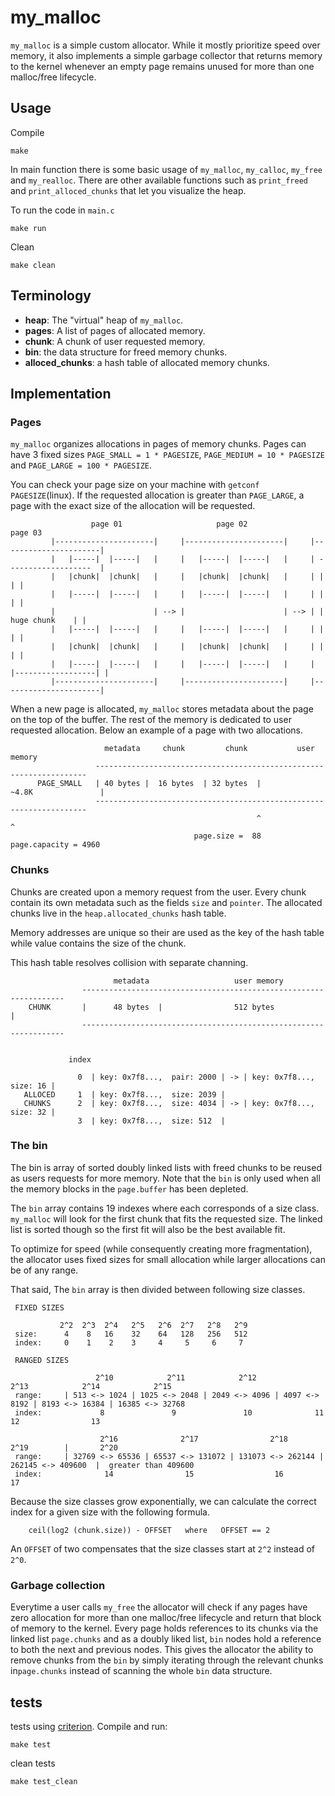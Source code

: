 # my_malloc
`my_malloc` is a simple custom allocator. While it mostly prioritize speed over memory, it also implements a simple garbage collector that returns memory to the kernel whenever an empty page remains
unused for more than one malloc/free lifecycle.

## Usage

Compile 

    make

In main function there is some basic usage of `my_malloc`, `my_calloc`, `my_free` and `my_realloc`. There are other available functions such as
`print_freed` and `print_alloced_chunks` that let you visualize the heap.

To run the code in `main.c`
 
    make run

Clean

    make clean

## Terminology

 * **heap**:  The "virtual" heap of `my_malloc`. 
 * **pages**: A list of pages of allocated memory.
 * **chunk**: A chunk of user requested memory. 
 * **bin**: the data structure for freed memory chunks.
 * **alloced_chunks**: a hash table of allocated memory chunks.

## Implementation

### Pages

`my_malloc` organizes allocations in pages of memory chunks. Pages can have 3 fixed sizes `PAGE_SMALL = 1 * PAGESIZE`, `PAGE_MEDIUM = 10 * PAGESIZE` and `PAGE_LARGE = 100 * PAGESIZE`. 

You can check your page size on your machine with `getconf PAGESIZE`(linux). If the requested allocation is greater than `PAGE_LARGE`, a page with the exact size of the allocation will be requested.


                      page 01                     page 02                      page 03
             |----------------------|     |----------------------|     |----------------------|
             |   |-----|  |-----|   |     |   |-----|  |-----|   |     | -------------------  |
             |   |chunk|  |chunk|   |     |   |chunk|  |chunk|   |     | |                  | |
             |   |-----|  |-----|   |     |   |-----|  |-----|   |     | |                  | |
             |                      | --> |                      | --> | |    huge chunk    | |    
             |   |-----|  |-----|   |     |   |-----|  |-----|   |     | |                  | |
             |   |chunk|  |chunk|   |     |   |chunk|  |chunk|   |     | |                  | |
             |   |-----|  |-----|   |     |   |-----|  |-----|   |     | |------------------| |
             |----------------------|     |----------------------|     |----------------------|


When a new page is allocated, `my_malloc` stores metadata about the page on the top of the buffer. The rest of the memory is dedicated to user requested allocation.
Below an example of a page with two allocations.


                         metadata     chunk         chunk           user memory
                       --------------------------------------------------------------------
          PAGE_SMALL   | 40 bytes |  16 bytes  | 32 bytes  |          ~4.8K               |   
                       --------------------------------------------------------------------
                                                           ^                              ^
                                             page.size =  88           page.capacity = 4960

### Chunks
Chunks are created upon a memory request from the user.  Every chunk contain its own metadata such as the fields `size` and `pointer`. The allocated chunks live in the `heap.allocated_chunks` hash table.

Memory addresses are unique so their are used as the key of the hash table while value contains the size of the chunk.

This hash table resolves collision with separate channing.

                           metadata                   user memory
                    ------------------------------------------------------------------
        CHUNK       |      48 bytes  |                512 bytes                      |   
                    ------------------------------------------------------------------
                                    

                 index         

                   0  | key: 0x7f8...,  pair: 2000 | -> | key: 0x7f8...,  size: 16 |  
       ALLOCED     1  | key: 0x7f8...,  size: 2039 | 
       CHUNKS      2  | key: 0x7f8...,  size: 4034 | -> | key: 0x7f8...,  size: 32 | 
                   3  | key: 0x7f8...,  size: 512  |  


### The bin

The bin is array of sorted doubly linked lists with freed chunks to be reused as users requests for more memory. Note that the `bin` is only used when all the memory blocks
in the `page.buffer` has been depleted.

The `bin` array contains 19 indexes where each corresponds of a size class.
`my_malloc` will look for the first chunk that fits the requested size. The linked list is sorted though so the first fit will also be the best available fit.

To optimize for speed (while consequently creating more fragmentation), the allocator uses fixed sizes for small allocation while larger allocations can be of any range. 

That said, The `bin` array is then divided between following size classes.


     FIXED SIZES

               2^2  2^3  2^4   2^5   2^6  2^7   2^8   2^9    
     size:      4    8   16    32    64   128   256   512 
     index:     0    1    2    3     4     5     6     7
   
     RANGED SIZES
   
                       2^10            2^11            2^12            2^13            2^14            2^15              
     range:     | 513 <-> 1024 | 1025 <-> 2048 | 2049 <-> 4096 | 4097 <-> 8192 | 8193 <-> 16384 | 16385 <-> 32768 
     index:             8               9               10              11              12                13
   
                        2^16              2^17                2^18                2^19        |       2^20
     range:     | 32769 <-> 65536 | 65537 <-> 131072 | 131073 <-> 262144 | 262145 <-> 409600  |  greater than 409600
     index:              14                15                  16                  17   


Because the size classes grow exponentially, we can calculate the correct index for a given size with the following formula.  


        ceil(log2 (chunk.size)) - OFFSET   where   OFFSET == 2 
        

An `OFFSET` of two compensates that the size classes start at `2^2` instead of `2^0`.


### Garbage collection

Everytime a user calls `my_free` the allocator will check if any pages have zero allocation for more than one malloc/free lifecycle and return that block of memory to the kernel.
Every page holds references to its chunks via the linked list `page.chunks` and as a doubly liked list, `bin` nodes hold a reference to both the next and previous nodes. 
This gives the allocator the ability to remove chunks from the `bin` by simply iterating through the relevant chunks in`page.chunks` instead of scanning the whole `bin` data structure.

## tests

tests using [criterion](https://github.com/Snaipe/Criterion). Compile and run:

    make test

clean tests

    make test_clean

